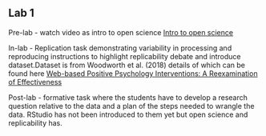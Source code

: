 ## Lab 1 

Pre-lab - watch video as intro to open science
[Intro to open science](https://www.youtube.com/watch?v=1rFWeTryiW4&feature=youtu.be)

In-lab - Replication task demonstrating variability in processing and reproducing instructions to highlight replicability debate and introduce dataset.Dataset is from Woodworth et al. (2018) details of which can be found here [Web-based Positive Psychology Interventions: A Reexamination of Effectiveness](https://openpsychologydata.metajnl.com/articles/10.5334/jopd.35/)

Post-lab - formative task where the students have to develop a research question relative to the data and a plan of the steps needed to wrangle the data. RStudio has not been introduced to them yet but open science and replicability has.


